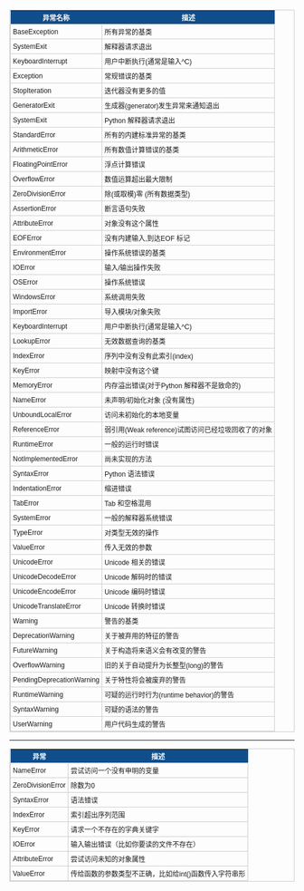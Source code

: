 
<style type="text/css">
	table.tableizer-table {
		font-size: 12px;
		border: 1px solid #CCC;
		font-family: Arial, Helvetica, sans-serif;
	}
	.tableizer-table td {
		padding: 4px;
		margin: 3px;
		border: 1px solid #CCC;
	}
	.tableizer-table th {
		background-color: #104E8B;
		color: #FFF;
		font-weight: bold;
	}
</style>
<table class="tableizer-table">
<thead><tr class="tableizer-firstrow"><th>异常名称</th><th>描述</th></tr></thead><tbody>
 <tr><td>BaseException</td><td>所有异常的基类</td></tr>
 <tr><td>SystemExit</td><td>解释器请求退出</td></tr>
 <tr><td>KeyboardInterrupt</td><td>用户中断执行(通常是输入^C)</td></tr>
 <tr><td>Exception</td><td>常规错误的基类</td></tr>
 <tr><td>StopIteration</td><td>迭代器没有更多的值</td></tr>
 <tr><td>GeneratorExit</td><td>生成器(generator)发生异常来通知退出</td></tr>
 <tr><td>SystemExit</td><td>Python 解释器请求退出</td></tr>
 <tr><td>StandardError</td><td>所有的内建标准异常的基类</td></tr>
 <tr><td>ArithmeticError</td><td>所有数值计算错误的基类</td></tr>
 <tr><td>FloatingPointError</td><td>浮点计算错误</td></tr>
 <tr><td>OverflowError</td><td>数值运算超出最大限制</td></tr>
 <tr><td>ZeroDivisionError</td><td>除(或取模)零 (所有数据类型)</td></tr>
 <tr><td>AssertionError</td><td>断言语句失败</td></tr>
 <tr><td>AttributeError</td><td>对象没有这个属性</td></tr>
 <tr><td>EOFError</td><td>没有内建输入,到达EOF 标记</td></tr>
 <tr><td>EnvironmentError</td><td>操作系统错误的基类</td></tr>
 <tr><td>IOError</td><td>输入/输出操作失败</td></tr>
 <tr><td>OSError</td><td>操作系统错误</td></tr>
 <tr><td>WindowsError</td><td>系统调用失败</td></tr>
 <tr><td>ImportError</td><td>导入模块/对象失败</td></tr>
 <tr><td>KeyboardInterrupt</td><td>用户中断执行(通常是输入^C)</td></tr>
 <tr><td>LookupError</td><td>无效数据查询的基类</td></tr>
 <tr><td>IndexError</td><td>序列中没有没有此索引(index)</td></tr>
 <tr><td>KeyError</td><td>映射中没有这个键</td></tr>
 <tr><td>MemoryError</td><td>内存溢出错误(对于Python 解释器不是致命的)</td></tr>
 <tr><td>NameError</td><td>未声明/初始化对象 (没有属性)</td></tr>
 <tr><td>UnboundLocalError</td><td>访问未初始化的本地变量</td></tr>
 <tr><td>ReferenceError</td><td>弱引用(Weak reference)试图访问已经垃圾回收了的对象</td></tr>
 <tr><td>RuntimeError</td><td>一般的运行时错误</td></tr>
 <tr><td>NotImplementedError</td><td>尚未实现的方法</td></tr>
 <tr><td>SyntaxError</td><td>Python 语法错误</td></tr>
 <tr><td>IndentationError</td><td>缩进错误</td></tr>
 <tr><td>TabError</td><td>Tab 和空格混用</td></tr>
 <tr><td>SystemError</td><td>一般的解释器系统错误</td></tr>
 <tr><td>TypeError</td><td>对类型无效的操作</td></tr>
 <tr><td>ValueError</td><td>传入无效的参数</td></tr>
 <tr><td>UnicodeError</td><td>Unicode 相关的错误</td></tr>
 <tr><td>UnicodeDecodeError</td><td>Unicode 解码时的错误</td></tr>
 <tr><td>UnicodeEncodeError</td><td>Unicode 编码时错误</td></tr>
 <tr><td>UnicodeTranslateError</td><td>Unicode 转换时错误</td></tr>
 <tr><td>Warning</td><td>警告的基类</td></tr>
 <tr><td>DeprecationWarning</td><td>关于被弃用的特征的警告</td></tr>
 <tr><td>FutureWarning</td><td>关于构造将来语义会有改变的警告</td></tr>
 <tr><td>OverflowWarning</td><td>旧的关于自动提升为长整型(long)的警告</td></tr>
 <tr><td>PendingDeprecationWarning</td><td>关于特性将会被废弃的警告</td></tr>
 <tr><td>RuntimeWarning</td><td>可疑的运行时行为(runtime behavior)的警告</td></tr>
 <tr><td>SyntaxWarning</td><td>可疑的语法的警告</td></tr>
 <tr><td>UserWarning</td><td>用户代码生成的警告</td></tr>
</tbody></table>









---------------------------------------------


<table class="tableizer-table">
<thead><tr class="tableizer-firstrow"><th>异常</th><th>描述</th></tr></thead><tbody>
 <tr><td>NameError</td><td>尝试访问一个没有申明的变量</td></tr>
 <tr><td>ZeroDivisionError</td><td>除数为0</td></tr>
 <tr><td>SyntaxError</td><td>语法错误</td></tr>
 <tr><td>IndexError</td><td>索引超出序列范围</td></tr>
 <tr><td>KeyError</td><td>请求一个不存在的字典关键字</td></tr>
 <tr><td>IOError</td><td>输入输出错误（比如你要读的文件不存在）</td></tr>
 <tr><td>AttributeError</td><td>尝试访问未知的对象属性</td></tr>
 <tr><td>ValueError</td><td>传给函数的参数类型不正确，比如给int()函数传入字符串形</td></tr>
</tbody></table>
